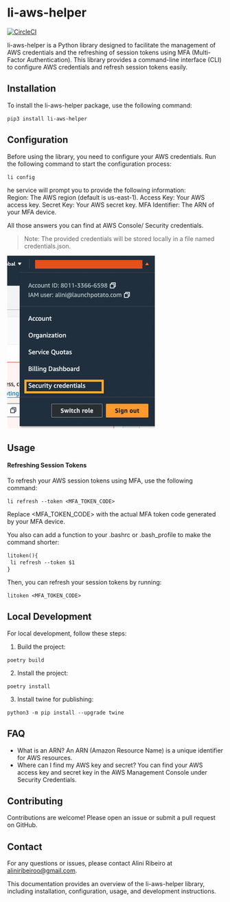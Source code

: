 # li-aws-helper

[![CircleCI](https://dl.circleci.com/status-badge/img/gh/liniribeiro/li-aws-helper/tree/main.svg?style=svg)](https://dl.circleci.com/status-badge/redirect/gh/liniribeiro/li-aws-helper/tree/main)

li-aws-helper is a Python library designed to facilitate the management of AWS credentials and the refreshing of session tokens using MFA (Multi-Factor Authentication). This library provides a command-line interface (CLI) to configure AWS credentials and refresh session tokens easily.

## Installation
To install the li-aws-helper package, use the following command:

```
pip3 install li-aws-helper
```

## Configuration
Before using the library, you need to configure your AWS credentials. Run the following command to start the configuration process:

```bash
li config
```
he service will prompt you to provide the following information:  
Region: The AWS region (default is us-east-1).
Access Key: Your AWS access key.
Secret Key: Your AWS secret key.
MFA Identifier: The ARN of your MFA device.

All those answers you can find at AWS Console/ Security credentials.
> Note: The provided credentials will be stored locally in a file named credentials.json.
 
![image](assets/mfa_2.png)

## Usage 
#### Refreshing Session Tokens
To refresh your AWS session tokens using MFA, use the following command:
```
li refresh --token <MFA_TOKEN_CODE>
```
Replace <MFA_TOKEN_CODE> with the actual MFA token code generated by your MFA device. 


You also can add a function to your .bashrc or .bash_profile to make the command shorter:
```
litoken(){
 li refresh --token $1
}
```
Then, you can refresh your session tokens by running:

```
litoken <MFA_TOKEN_CODE>
```

## Local Development
For local development, follow these steps:

1. Build the project:
```
poetry build
```
2. Install the project:
```
poetry install
```
3. Install twine for publishing:
```
python3 -m pip install --upgrade twine
```

## FAQ
- What is an ARN? An ARN (Amazon Resource Name) is a unique identifier for AWS resources.  
- Where can I find my AWS key and secret? You can find your AWS access key and secret key in the AWS Management Console under Security Credentials.


## Contributing
Contributions are welcome! Please open an issue or submit a pull request on GitHub.  

## Contact
For any questions or issues, please contact Alini Ribeiro at aliniribeiroo@gmail.com. 


This documentation provides an overview of the li-aws-helper library, including installation, configuration, usage, and development instructions.